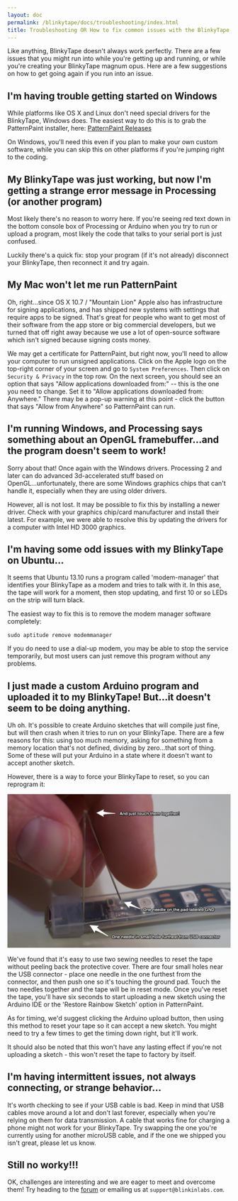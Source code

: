 ```yaml
---
layout: doc
permalink: /blinkytape/docs/troubleshooting/index.html
title: Troubleshooting OR How to fix common issues with the BlinkyTape
---
```

Like anything, BlinkyTape doesn't always work perfectly. There are a few issues that you might run into while you're getting up and running, or while you're creating your BlinkyTape magnum opus.  Here are a few suggestions on how to get going again if you run into an issue.

## I'm having trouble getting started on Windows
While platforms like OS X and Linux don't need special drivers for the BlinkyTape, Windows does. The easiest way to do this is to grab the PatternPaint installer, here: [PatternPaint Releases](https://github.com/Blinkinlabs/PatternPaint/releases)

On Windows, you'll need this even if you plan to make your own custom software, while you can skip this on other platforms if you're jumping right to the coding.

## My BlinkyTape was just working, but now I'm getting a strange error message in Processing (or another program)
Most likely there's no reason to worry here. If you're seeing red text down in the bottom console box of Processing or Arduino when you try to run or upload a program, most likely the code that talks to your serial port is just confused.

Luckily there's a quick fix: stop your program (if it's not already) disconnect your BlinkyTape, then reconnect it and try again. 

## My Mac won't let me run PatternPaint
Oh, right...since OS X 10.7 / "Mountain Lion" Apple also has infrastructure for signing applications, and has shipped new systems with settings that require apps to be signed. That's great for people who want to get most of their software from the app store or big commercial developers, but we turned that off right away because we use a lot of open-source software which isn't signed because signing costs money.
 
We may get a certificate for PatternPaint, but right now, you'll need to allow your computer to run unsigned applications.  Click on the Apple logo on the top-right corner of your screen and go to `System Preferences`. Then click on `Security & Privacy` in the top row. On the next screen, you should see an option that says "Allow applications downloaded from:" -- this is the one you need to change. Set it to "Allow applications downloaded from: Anywhere." There may be a pop-up warning at this point - click the button that says "Allow from Anywhere" so PatternPaint can run.

## I'm running Windows, and Processing says something about an OpenGL framebuffer...and the program doesn't seem to work!
Sorry about that! Once again with the Windows drivers. Processing 2 and later can do advanced 3d-accelerated stuff based on OpenGL...unfortunately, there are some Windows graphics chips that can't handle it, especially when they are using older drivers.

However, all is not lost. It may be possible to fix this by installing a newer driver. Check with your graphics chip/card manufacturer and install their latest. For example, we were able to resolve this by updating the drivers for a computer with Intel HD 3000 graphics.

## I'm having some odd issues with my BlinkyTape on Ubuntu...
It seems that Ubuntu 13.10 runs a program called 'modem-manager' that identifies your BlinkyTape as a modem and tries to talk with it. In this ase, the tape will work for a moment, then stop updating, and first 10 or so LEDs on the strip will turn black.  

The easiest way to fix this is to remove the modem manager software completely:

	sudo aptitude remove modemmanager

If you do need to use a dial-up modem, you may be able to stop the service temporarily, but most users can just remove this program without any problems.

## I just made a custom Arduino program and uploaded it to my BlinkyTape! But...it doesn't seem to be doing anything.
Uh oh. It's possible to create Arduino sketches that will compile just fine, but will then crash when it tries to run on your BlinkyTape. There are a few reasons for this: using too much memory, asking for something from a memory location that's not defined, dividing by zero...that sort of thing. Some of these will put your Arduino in a state where it doesn't want to accept another sketch.

However, there is a way to force your BlinkyTape to reset, so you can reprogram it:

![BlinkyTape Reset points](/images/blinkytape/big/bt_reset.png)

We've found that it's easy to use two sewing needles to reset the tape without peeling back the protective cover. There are four small holes near the USB connector - place one needle in the one furthest from the connector, and then push one so it's touching the ground pad.  Touch the two needles together and the tape will be in reset mode. Once you've reset the tape, you'll have six seconds to start uploading a new sketch using the Arduino IDE or the 'Restore Rainbow Sketch' option in PatternPaint.

As for timing, we'd suggest clicking the Arduino upload button, then using this method to reset your tape so it can accept a new sketch. You might need to try a few times to get the timing down right, but it'll work.

It should also be noted that this won't have any lasting effect if you're not uploading a sketch - this won't reset the tape to factory by itself.

## I'm having intermittent issues, not always connecting, or strange behavior...
It's worth checking to see if your USB cable is bad.  Keep in mind that USB cables move around a lot and don't last forever, especially when you're relying on them for data transmission.  A cable that works fine for charging a phone might not work for your BlinkyTape.  Try swapping the one you're currently using for another microUSB cable, and if the one we shipped you isn't great, please let us know.

## Still no worky!!!
OK, challenges are interesting and we are eager to meet and overcome them!  Try heading to the [forum](/forums) or emailing us at `support@blinkinlabs.com`.

